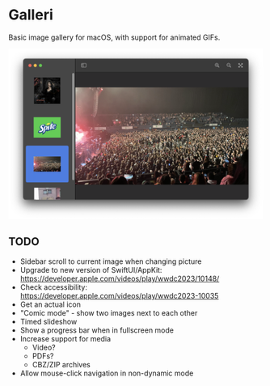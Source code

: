 #  Galleri

Basic image gallery for macOS, with support for animated GIFs.

![Screenshot](https://github.com/michaelenger/Galleri/raw/main/Screenshot.png)

## TODO

* Sidebar scroll to current image when changing picture
* Upgrade to new version of SwiftUI/AppKit: https://developer.apple.com/videos/play/wwdc2023/10148/
* Check accessibility: https://developer.apple.com/videos/play/wwdc2023-10035
* Get an actual icon
* "Comic mode" - show two images next to each other
* Timed slideshow
* Show a progress bar when in fullscreen mode
* Increase support for media
  * Video?
  * PDFs?
  * CBZ/ZIP archives
* Allow mouse-click navigation in non-dynamic mode
